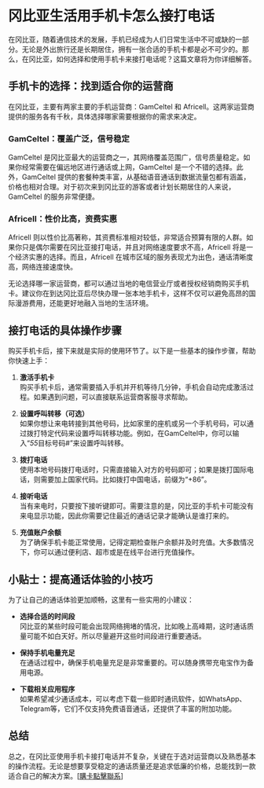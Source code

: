 # 冈比亚生活用手机卡怎么接打电话

在冈比亚，随着通信技术的发展，手机已经成为人们日常生活中不可或缺的一部分。无论是外出旅行还是长期居住，拥有一张合适的手机卡都是必不可少的。那么，在冈比亚，如何选择和使用手机卡来接打电话呢？这篇文章将为你详细解答。

## 手机卡的选择：找到适合你的运营商

在冈比亚，主要有两家主要的手机运营商：GamCeltel 和 Africell。这两家运营商提供的服务各有千秋，具体选择哪家需要根据你的需求来决定。

### GamCeltel：覆盖广泛，信号稳定

GamCeltel 是冈比亚最大的运营商之一，其网络覆盖范围广，信号质量稳定。如果你经常需要在偏远地区进行通话或上网，GamCeltel 是一个不错的选择。此外，GamCeltel 提供的套餐种类丰富，从基础语音通话到数据流量包都有涵盖，价格也相对合理。对于初次来到冈比亚的游客或者计划长期居住的人来说，GamCeltel 的服务非常便捷。

### Africell：性价比高，资费实惠

Africell 则以性价比高著称，其资费标准相对较低，非常适合预算有限的人群。如果你只是偶尔需要在冈比亚接打电话，并且对网络速度要求不高，Africell 将是一个经济实惠的选择。而且，Africell 在城市区域的服务表现尤为出色，通话清晰度高，网络连接速度快。

无论选择哪一家运营商，都可以通过当地的电信营业厅或者授权经销商购买手机卡。建议你在到达冈比亚后尽快办理一张本地手机卡，这样不仅可以避免高昂的国际漫游费用，还能更好地融入当地的生活环境。

## 接打电话的具体操作步骤

购买手机卡后，接下来就是实际的使用环节了。以下是一些基本的操作步骤，帮助你快速上手：

1. **激活手机卡**  
   购买手机卡后，通常需要插入手机并开机等待几分钟，手机会自动完成激活过程。如果遇到问题，可以直接联系运营商客服寻求帮助。

2. **设置呼叫转移（可选）**  
   如果你想让来电转接到其他号码，比如家里的座机或另一个手机号码，可以通过拨打特定代码来设置呼叫转移功能。例如，在GamCeltel中，你可以输入“*55*目标号码#”来设置呼叫转移。

3. **拨打电话**  
   使用本地号码拨打电话时，只需直接输入对方的号码即可；如果是拨打国际电话，则需要加上国家代码。比如拨打中国电话，前缀为“+86”。

4. **接听电话**  
   当有来电时，只要按下接听键即可。需要注意的是，冈比亚的手机卡可能没有来电显示功能，因此你需要记住最近的通话记录才能确认是谁打来的。

5. **充值账户余额**  
   为了确保手机卡能正常使用，记得定期检查账户余额并及时充值。大多数情况下，你可以通过便利店、超市或是在线平台进行充值操作。

## 小贴士：提高通话体验的小技巧

为了让自己的通话体验更加顺畅，这里有一些实用的小建议：

- **选择合适的时间段**  
  冈比亚的某些时段可能会出现网络拥堵的情况，比如晚上高峰期，这时通话质量可能不如白天好。所以尽量避开这些时间段进行重要通话。
  
- **保持手机电量充足**  
  在通话过程中，确保手机电量充足是非常重要的。可以随身携带充电宝作为备用电源。

- **下载相关应用程序**  
  如果希望减少通话成本，可以考虑下载一些即时通讯软件，如WhatsApp、Telegram等，它们不仅支持免费语音通话，还提供了丰富的附加功能。

## 总结

总之，在冈比亚使用手机卡接打电话并不复杂，关键在于选对运营商以及熟悉基本的操作流程。无论是想要享受稳定的通话质量还是追求低廉的价格，总能找到一款适合自己的解决方案。[[購卡點擊聯系](https://t.me/s/esim1088)]